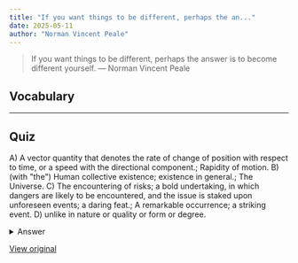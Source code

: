 ```yaml
---
title: "If you want things to be different, perhaps the an..."
date: 2025-05-11
author: "Norman Vincent Peale"
---
```


> If you want things to be different, perhaps the answer is to become different yourself.
> — Norman Vincent Peale

## Vocabulary
****  


## Quiz
A) A vector quantity that denotes the rate of change of position with respect to time, or a speed with the directional component.; Rapidity of motion.
B) (with "the") Human collective existence; existence in general.; The Universe.
C) The encountering of risks; a bold undertaking, in which dangers are likely to be encountered, and the issue is staked upon unforeseen events; a daring feat.; A remarkable occurrence; a striking event.
D) unlike in nature or quality or form or degree.

<details>
<summary>Answer</summary>
D) unlike in nature or quality or form or degree.
</details>

[View original](https://t.me/c/2696929880/163)
